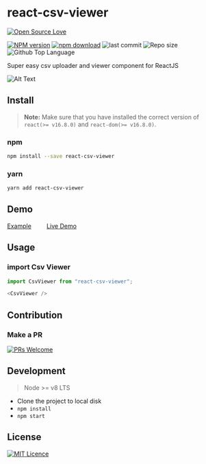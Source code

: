# react-csv-viewer

[![Open Source Love](https://badges.frapsoft.com/os/v2/open-source.svg?v=103)](https://github.com/ellerbrock/open-source-badges/)

[![NPM version][npm-image]][npm-url]
[![npm download][download-image]][download-url]
![last commit][last-commit-image]
![Repo size][repo-size-image]
![Github Top Language][language-image]

Super easy csv uploader and viewer component for ReactJS

![Alt Text](https://media.giphy.com/media/3o6UAYi7H2sZf94cgw/giphy.gif)

## Install

> **Note:** Make sure that you have installed the correct version of `react(>= v16.8.0)` and `react-dom(>= v16.8.0)`.

### npm

```bash
npm install --save react-csv-viewer
```

### yarn

```bash
yarn add react-csv-viewer
```

## Demo

[Example](https://codesandbox.io/s/31nm1p6jv1) &emsp;&emsp; [Live Demo](https://31nm1p6jv1.codesandbox.io/)

## Usage

### import Csv Viewer

```js
import CsvViewer from "react-csv-viewer";
```

```js
<CsvViewer />
```

## Contribution

### Make a PR

[![PRs Welcome](https://img.shields.io/badge/PRs-welcome-brightgreen.svg?style=flat-square)](https://github.com/phaniteja1/react-csv-viewer)

## Development

> Node >= v8 LTS

- Clone the project to local disk
- `npm install`
- `npm start`

## License

[![MIT Licence](https://badges.frapsoft.com/os/mit/mit.svg?v=103)](https://opensource.org/licenses/mit-license.php)

[npm-image]: https://img.shields.io/npm/v/react-csv-viewer.svg?style=flat-square
[npm-url]: https://npmjs.com/package/react-csv-viewer
[download-image]: https://img.shields.io/npm/dm/react-csv-viewer.svg?style=flat-square
[download-url]: https://npmjs.com/package/react-csv-viewer
[language-image]: https://img.shields.io/github/languages/top/phaniteja1/react-csv-viewer.svg?style=flat
[repo-size-image]: https://img.shields.io/github/repo-size/phaniteja1/react-csv-viewer.svg?style=flat
[last-commit-image]: https://img.shields.io/github/last-commit/phaniteja1/react-csv-viewer.svg?style=flat
